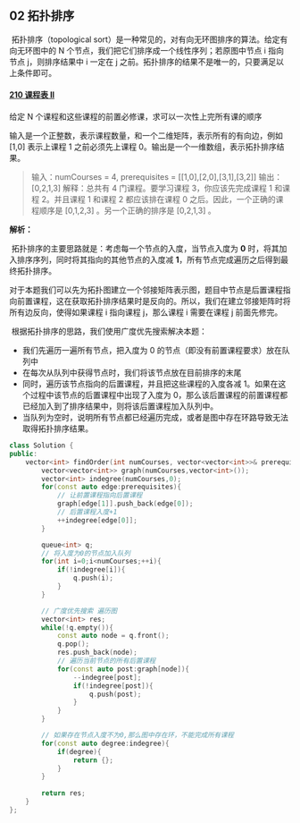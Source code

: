 ## 02 拓扑排序

​	拓扑排序（topological sort）是一种常见的，对有向无环图排序的算法。给定有向无环图中的 N 个节点，我们把它们排序成一个线性序列；若原图中节点 i 指向节点 j，则排序结果中 i 一定在 j 之前。拓扑排序的结果不是唯一的，只要满足以上条件即可。

#### [210 课程表 II](https://leetcode-cn.com/problems/course-schedule-ii/)

给定 N 个课程和这些课程的前置必修课，求可以一次性上完所有课的顺序

输入是一个正整数，表示课程数量，和一个二维矩阵，表示所有的有向边，例如 [1,0] 表示上课程 1 之前必须先上课程 0。输出是一个一维数组，表示拓扑排序结果。

> 输入：numCourses = 4, prerequisites = [[1,0],[2,0],[3,1],[3,2]]
> 输出：[0,2,1,3]
> 解释：总共有 4 门课程。要学习课程 3，你应该先完成课程 1 和课程 2。并且课程 1 和课程 2 都应该排在课程 0 之后。因此，一个正确的课程顺序是 [0,1,2,3] 。另一个正确的排序是 [0,2,1,3] 。

**解析：**

​	拓扑排序的主要思路就是：考虑每一个节点的入度，当节点入度为 **0** 时，将其加入排序序列，同时将其指向的其他节点的入度减 **1**，所有节点完成遍历之后得到最终拓扑排序。

​	对于本题我们可以先为拓扑图建立一个邻接矩阵表示图，题目中节点是后置课程指向前置课程，这在获取拓扑排序结果时是反向的。所以，我们在建立邻接矩阵时将所有边反向，使得如果课程 i 指向课程 j，那么课程 i 需要在课程 j 前面先修完。

​	根据拓扑排序的思路，我们使用广度优先搜索解决本题：

- 我们先遍历一遍所有节点，把入度为 0 的节点（即没有前置课程要求）放在队列中
- 在每次从队列中获得节点时，我们将该节点放在目前排序的末尾
- 同时，遍历该节点指向的后置课程，并且把这些课程的入度各减 1。如果在这个过程中该节点的后置课程中出现了入度为 0，那么该后置课程的前置课程都已经加入到了排序结果中，则将该后置课程加入队列中。
- 当队列为空时，说明所有节点都已经遍历完成，或者是图中存在环路导致无法取得拓扑排序结果。

```cpp
class Solution {
public:
    vector<int> findOrder(int numCourses, vector<vector<int>>& prerequisites) {
        vector<vector<int>> graph(numCourses,vector<int>());
        vector<int> indegree(numCourses,0);
        for(const auto edge:prerequisites){
            // 让前置课程指向后置课程
            graph[edge[1]].push_back(edge[0]);
            // 后置课程入度+1
            ++indegree[edge[0]];
        }

        queue<int> q;
        // 将入度为0的节点加入队列
        for(int i=0;i<numCourses;++i){
            if(!indegree[i]){
                q.push(i);
            }
        }

        // 广度优先搜索 遍历图
        vector<int> res;
        while(!q.empty()){
            const auto node = q.front();
            q.pop();
            res.push_back(node);
            // 遍历当前节点的所有后置课程
            for(const auto post:graph[node]){
                --indegree[post];
                if(!indegree[post]){
                    q.push(post);
                }
            }
        }

        // 如果存在节点入度不为0,那么图中存在环，不能完成所有课程
        for(const auto degree:indegree){
            if(degree){
                return {};
            }
        }
        
        return res;
    }
};
```


